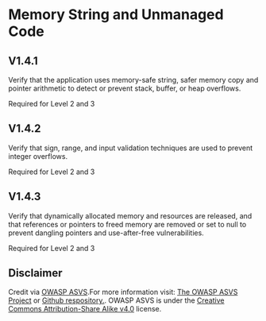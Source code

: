 # Memory String and Unmanaged Code
## V1.4.1
Verify that the application uses memory-safe string, safer memory copy and pointer arithmetic to detect or prevent stack, buffer, or heap overflows.
Required for Level 2 and 3
## V1.4.2
Verify that sign, range, and input validation techniques are used to prevent integer overflows.
Required for Level 2 and 3
## V1.4.3
Verify that dynamically allocated memory and resources are released, and that references or pointers to freed memory are removed or set to null to prevent dangling pointers and use-after-free vulnerabilities.
Required for Level 2 and 3
## Disclaimer
Credit via [OWASP ASVS](https://owasp.org/www-project-application-security-verification-standard/).For more information visit: [The OWASP ASVS Project](https://owasp.org/www-project-application-security-verification-standard/) or [Github respository.](https://github.com/OWASP/ASVS). OWASP ASVS is under the [Creative Commons Attribution-Share Alike v4.0](https://github.com/OWASP/ASVS/blob/v5.0.0/LICENSE.md) license.
